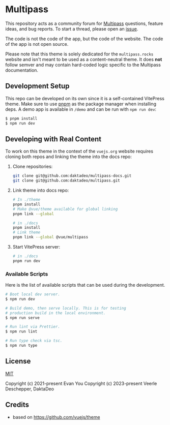 # Multipass

This repository acts as a community forum for [Multipass](https://daktadeo.be/multipass) questions, feature ideas, and bug reports. To start a thread, please open an [issue](https://github.com/DaktaDeo/Multipass/issues).

The code is not the code of the app, but the code of the website. The code of the app is not open source. 

Please note that this theme is solely dedicated for the `multipass.rocks` website and isn't meant to be used as a content-neutral theme. It does **not** follow semver and may contain hard-coded logic specific to the Multipass documentation.


## Development Setup

This repo can be developed on its own since it is a self-contained VitePress theme. Make sure to use [pnpm](https://pnpm.io/) as the package manager when installing deps. A demo app is available in `/demo` and can be run with `npm run dev`:

```bash
$ pnpm install
$ npm run dev
```

## Developing with Real Content

To work on this theme in the context of the `vuejs.org` website requires cloning both repos and linking the theme into the docs repo:

1. Clone repositories:

   ```bash
   git clone git@github.com:daktadeo/multipass-docs.git
   git clone git@github.com:daktadeo/multipass.git
   ```

2. Link theme into docs repo:

   ```bash
   # In ./theme
   pnpm install
   # Make @vue/theme available for global linking
   pnpm link --global

   # in ./docs
   pnpm install
   # Link theme
   pnpm link --global @vue/multipass
   ```

3. Start VitePress server:

   ```bash
   # in ./docs
   pnpm run dev
   ```

### Available Scripts

Here is the list of available scripts that can be used during the development.

```bash
# Boot local dev server.
$ npm run dev

# Build demo, then serve locally. This is for testing
# production build in the local environment.
$ npm run serve

# Run lint via Prettier.
$ npm run lint

# Run type check via tsc.
$ npm run type
```

## License

[MIT](http://opensource.org/licenses/MIT)

Copyright (c) 2021-present Evan You
Copyright (c) 2023-present Veerle Deschepper, DaktaDeo

## Credits
- based on https://github.com/vuejs/theme
